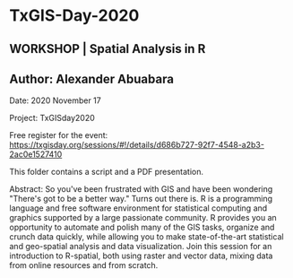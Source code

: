 # TxGIS-Day-2020

## WORKSHOP | Spatial Analysis in R

## Author: Alexander Abuabara

Date: 2020 November 17

Project: TxGISday2020

Free register for the event: https://txgisday.org/sessions/#!/details/d686b727-92f7-4548-a2b3-2ac0e1527410

This folder contains a script and a PDF presentation.

Abstract: So you've been frustrated with GIS and have been wondering "There's got to be a better way." Turns out there is. R is a programming language and free software environment for statistical computing and graphics supported by a large passionate community. R provides you an opportunity to automate and polish many of the GIS tasks, organize and crunch data quickly, while allowing you to make state-of-the-art statistical and geo-spatial analysis and data visualization. Join this session for an introduction to R-spatial, both using raster and vector data, mixing data from online resources and from scratch.
